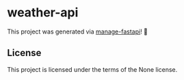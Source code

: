 # weather-api

This project was generated via [manage-fastapi](https://ycd.github.io/manage-fastapi/)! :tada:

## License

This project is licensed under the terms of the None license.
